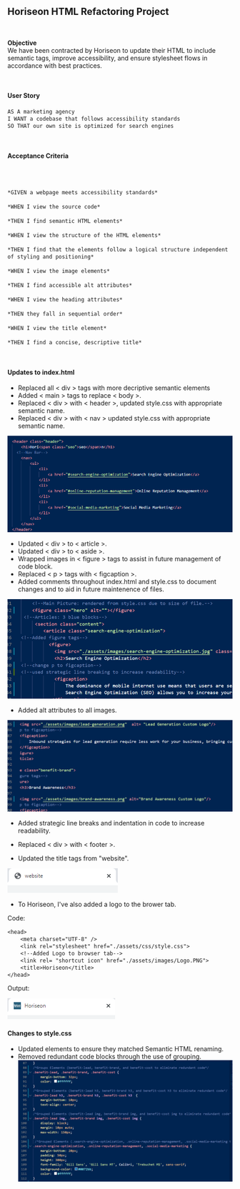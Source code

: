 ## **Horiseon HTML Refactoring Project**
  </br>

**Objective**
</br>
 We have been contracted by Horiseon to update their HTML to include semantic tags, improve accessibility, and ensure stylesheet flows in accordance with best practices.

</br>

#### **User Story**
```
AS A marketing agency
I WANT a codebase that follows accessibility standards
SO THAT our own site is optimized for search engines
```
</br>

#### **Acceptance Criteria**

</br>

```

*GIVEN a webpage meets accessibility standards*

*WHEN I view the source code*

*THEN I find semantic HTML elements*

*WHEN I view the structure of the HTML elements*

*THEN I find that the elements follow a logical structure independent of styling and positioning*

*WHEN I view the image elements*

*THEN I find accessible alt attributes*

*WHEN I view the heading attributes*

*THEN they fall in sequential order*

*WHEN I view the title element*

*THEN I find a concise, descriptive title*

```

</br>

#### **Updates to index.html**

* Replaced all < div > tags with more decriptive semantic elements
* Added < main > tags to replace < body >.
* Replaced < div > with < header >, updated style.css with appropriate semantic name.
* Replaced < div > with < nav > updated style.css with appropriate semantic name.

![Header and Nav](readme_images/header_nav.PNG)

* Updated < div > to < article >.
* Updated < div > to < aside >.
* Wrapped images in < figure > tags to assist in future management of code block.
* Replaced < p > tags with < figcaption >.
* Added comments throughout index.html and style.css to document changes and to aid in future maintenence of files.

![Developer Comments](readme_images/developer_comments.PNG)

* Added alt attributes to all images.

![Alt Tags](readme_images/alt_tags.PNG)

* Added strategic line breaks and indentation in code to increase readability.

* Replaced < div > with < footer >.
* Updated the title tags from "website".

![Original Tab](readme_images/Old_Web_Tab.PNG)

* To Horiseon, I've also added a logo to the brower tab.

Code:
```
<head>
    <meta charset="UTF-8" />
    <link rel="stylesheet" href="./assets/css/style.css">
    <!--Added Logo to browser tab-->
    <link rel= "shortcut icon" href="./assets/images/Logo.PNG">
    <title>Horiseon</title>
</head>
```
Output:

![New Tab](readme_images/new_web_tab.PNG)


#### **Changes to style.css**

* Updated elements to ensure they matched Semantic HTML renaming.
* Removed redundant code blocks through the use of grouping.
![Optimized CSS Code Blocks](readme_images/code_optimization.PNG)